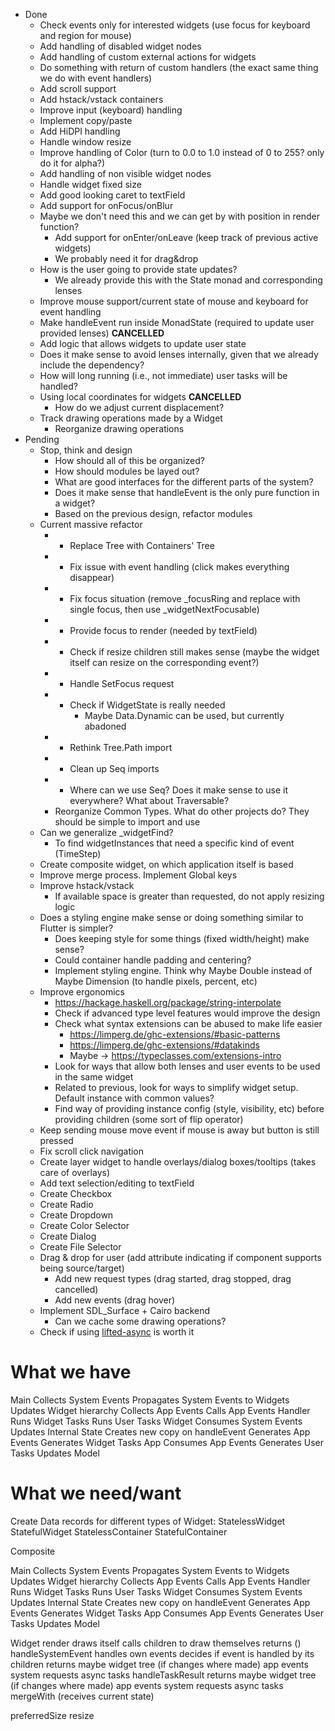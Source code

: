 - Done
  - Check events only for interested widgets (use focus for keyboard and region for mouse)
  - Add handling of disabled widget nodes
  - Add handling of custom external actions for widgets
  - Do something with return of custom handlers (the exact same thing we do with event handlers)
  - Add scroll support
  - Add hstack/vstack containers
  - Improve input (keyboard) handling
  - Implement copy/paste
  - Add HiDPI handling
  - Handle window resize
  - Improve handling of Color (turn to 0.0 to 1.0 instead of 0 to 255? only do it for alpha?)
  - Add handling of non visible widget nodes
  - Handle widget fixed size
  - Add good looking caret to textField
  - Add support for onFocus/onBlur
  - Maybe we don't need this and we can get by with position in render function?
    - Add support for onEnter/onLeave (keep track of previous active widgets)
    - We probably need it for drag&drop
  - How is the user going to provide state updates?
    - We already provide this with the State monad and corresponding lenses
  - Improve mouse support/current state of mouse and keyboard for event handling
  - Make handleEvent run inside MonadState (required to update user provided lenses) **CANCELLED**
  - Add logic that allows widgets to update user state
  - Does it make sense to avoid lenses internally, given that we already include the dependency?
  - How will long running (i.e., not immediate) user tasks will be handled?
  - Using local coordinates for widgets **CANCELLED**
    - How do we adjust current displacement?
  - Track drawing operations made by a Widget
    - Reorganize drawing operations
- Pending
  - Stop, think and design
    - How should all of this be organized?
    - How should modules be layed out?
    - What are good interfaces for the different parts of the system?
    - Does it make sense that handleEvent is the only pure function in a widget?
    - Based on the previous design, refactor modules
  - Current massive refactor
    - + Replace Tree with Containers' Tree
    - + Fix issue with event handling (click makes everything disappear)
    - + Fix focus situation (remove _focusRing and replace with single focus, then use _widgetNextFocusable)
    - + Provide focus to render (needed by textField)
    - + Check if resize children still makes sense (maybe the widget itself can resize on the corresponding event?)
    - + Handle SetFocus request
    - + Check if WidgetState is really needed
        - Maybe Data.Dynamic can be used, but currently abadoned
    - + Rethink Tree.Path import
    - + Clean up Seq imports
    - + Where can we use Seq? Does it make sense to use it everywhere? What about Traversable?
    - Reorganize Common Types. What do other projects do? They should be simple to import and use
  - Can we generalize _widgetFind?
    - To find widgetInstances that need a specific kind of event (TimeStep)
  - Create composite widget, on which application itself is based
  - Improve merge process. Implement Global keys
  - Improve hstack/vstack
    - If available space is greater than requested, do not apply resizing logic
  - Does a styling engine make sense or doing something similar to Flutter is simpler?
    - Does keeping style for some things (fixed width/height) make sense?
    - Could container handle padding and centering?
    - Implement styling engine. Think why Maybe Double instead of Maybe Dimension (to handle pixels, percent, etc)
  - Improve ergonomics
    - https://hackage.haskell.org/package/string-interpolate
    - Check if advanced type level features would improve the design
    - Check what syntax extensions can be abused to make life easier
      - https://limperg.de/ghc-extensions/#basic-patterns
      - https://limperg.de/ghc-extensions/#datakinds
      - Maybe -> https://typeclasses.com/extensions-intro
    - Look for ways that allow both lenses and user events to be used in the same widget
    - Related to previous, look for ways to simplify widget setup. Default instance with common values?
    - Find way of providing instance config (style, visibility, etc) before providing children (some sort of flip operator)
  - Keep sending mouse move event if mouse is away but button is still pressed
  - Fix scroll click navigation
  - Create layer widget to handle overlays/dialog boxes/tooltips (takes care of overlays)
  - Add text selection/editing to textField
  - Create Checkbox
  - Create Radio
  - Create Dropdown
  - Create Color Selector
  - Create Dialog
  - Create File Selector
  - Drag & drop for user (add attribute indicating if component supports being source/target)
    - Add new request types (drag started, drag stopped, drag cancelled)
    - Add new events (drag hover)
  - Implement SDL_Surface + Cairo backend
    - Can we cache some drawing operations?
  - Check if using [lifted-async](https://github.com/maoe/lifted-async) is worth it






What we have
============

  Main
    Collects System Events
    Propagates System Events to Widgets
    Updates Widget hierarchy
    Collects App Events
    Calls App Events Handler
    Runs Widget Tasks
    Runs User Tasks
  Widget
    Consumes System Events
    Updates Internal State
    Creates new copy on handleEvent
    Generates App Events
    Generates Widget Tasks
  App
    Consumes App Events
    Generates User Tasks
    Updates Model

What we need/want
=================

Create Data records for different types of Widget:
  StatelessWidget
  StatefulWidget
  StatelessContainer
  StatefulContainer

  Composite

  Main
    Collects System Events
    Propagates System Events to Widgets
    Updates Widget hierarchy
    Collects App Events
    Calls App Events Handler
    Runs Widget Tasks
    Runs User Tasks
  Widget
    Consumes System Events
    Updates Internal State
    Creates new copy on handleEvent
    Generates App Events
    Generates Widget Tasks
  App
    Consumes App Events
    Generates User Tasks
    Updates Model

Widget
  render
    draws itself
    calls children to draw themselves
    returns ()
  handleSystemEvent
    handles own events
    decides if event is handled by its children
    returns
      maybe widget tree (if changes where made)
      app events
      system requests
      async tasks
  handleTaskResult
    returns
      maybe widget tree (if changes where made)
      app events
      system requests
      async tasks
  mergeWith (receives current state)

  preferredSize
  resize